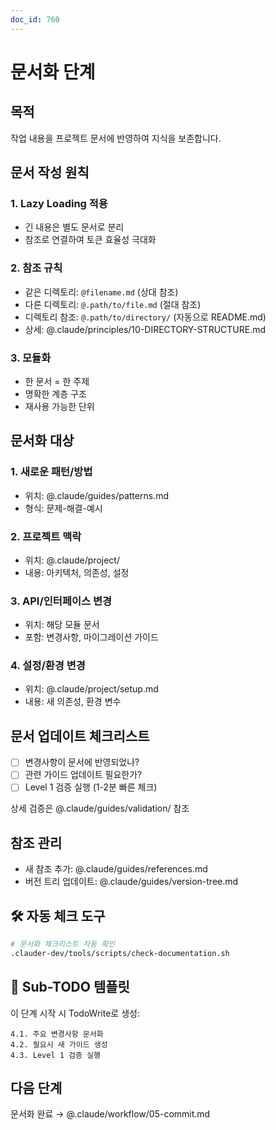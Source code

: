 ```yaml
---
doc_id: 760
---
```


# 문서화 단계

## 목적
작업 내용을 프로젝트 문서에 반영하여 지식을 보존합니다.

## 문서 작성 원칙

### 1. Lazy Loading 적용
- 긴 내용은 별도 문서로 분리
- 참조로 연결하여 토큰 효율성 극대화

### 2. 참조 규칙
- 같은 디렉토리: `@filename.md` (상대 참조)
- 다른 디렉토리: `@.path/to/file.md` (절대 참조)
- 디렉토리 참조: `@.path/to/directory/` (자동으로 README.md)
- 상세: @.claude/principles/10-DIRECTORY-STRUCTURE.md

### 3. 모듈화
- 한 문서 = 한 주제
- 명확한 계층 구조
- 재사용 가능한 단위

## 문서화 대상

### 1. 새로운 패턴/방법
- 위치: @.claude/guides/patterns.md
- 형식: 문제-해결-예시

### 2. 프로젝트 맥락
- 위치: @.claude/project/
- 내용: 아키텍처, 의존성, 설정

### 3. API/인터페이스 변경
- 위치: 해당 모듈 문서
- 포함: 변경사항, 마이그레이션 가이드

### 4. 설정/환경 변경
- 위치: @.claude/project/setup.md
- 내용: 새 의존성, 환경 변수

## 문서 업데이트 체크리스트
- [ ] 변경사항이 문서에 반영되었나?
- [ ] 관련 가이드 업데이트 필요한가?
- [ ] Level 1 검증 실행 (1-2분 빠른 체크)

상세 검증은 @.claude/guides/validation/ 참조

## 참조 관리
- 새 참조 추가: @.claude/guides/references.md
- 버전 트리 업데이트: @.claude/guides/version-tree.md

## 🛠️ 자동 체크 도구
```bash
# 문서화 체크리스트 자동 확인
.clauder-dev/tools/scripts/check-documentation.sh
```

## 🎯 Sub-TODO 템플릿

이 단계 시작 시 TodoWrite로 생성:
```
4.1. 주요 변경사항 문서화
4.2. 필요시 새 가이드 생성
4.3. Level 1 검증 실행
```

## 다음 단계
문서화 완료 → @.claude/workflow/05-commit.md